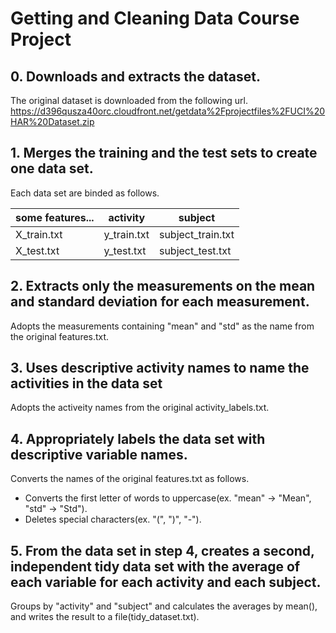 # Getting and Cleaning Data Course Project

## 0. Downloads and extracts the dataset.
The original dataset is downloaded from the following url.
https://d396qusza40orc.cloudfront.net/getdata%2Fprojectfiles%2FUCI%20HAR%20Dataset.zip

## 1. Merges the training and the test sets to create one data set.
Each data set are binded as follows.

|some features... | activity | subject |
| --- | --- | --- |
|X_train.txt | y_train.txt | subject_train.txt |
|X_test.txt | y_test.txt | subject_test.txt |

## 2. Extracts only the measurements on the mean and standard deviation for each measurement.
Adopts the measurements containing "mean" and "std" as the name from the original features.txt.

## 3. Uses descriptive activity names to name the activities in the data set
Adopts the activeity names from the original activity_labels.txt.

## 4. Appropriately labels the data set with descriptive variable names.
Converts the names of the original features.txt as follows.
- Converts the first letter of words to uppercase(ex. "mean" -> "Mean", "std" -> "Std").
- Deletes special characters(ex. "(", ")", "-").

## 5. From the data set in step 4, creates a second, independent tidy data set with the average of each variable for each activity and each subject.
Groups by "activity" and "subject" and calculates the averages by mean(), and writes the result to a file(tidy_dataset.txt).
